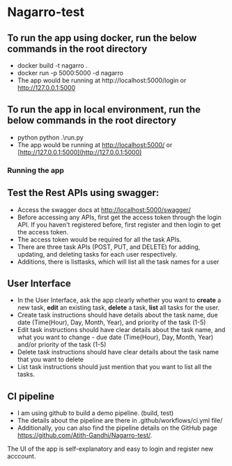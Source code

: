 # Nagarro-test

## To run the app using docker, run the below commands in the root directory
* docker build -t nagarro .
* docker run -p 5000:5000 -d nagarro
* The app would be running at http://localhost:5000/login or http://127.0.0.1:5000

## To run the app in local environment, run the below commands in the root directory
* python python .\run.py
* The app would be running at [http://localhost:5000/](http://localhost:5000/) or [http://127.0.0.1:5000](http://127.0.0.1:5000)


### Running the app

## Test the Rest APIs using swagger:
* Access the swagger docs at [http://localhost:5000/swagger/](http://localhost:5000/swagger/)
* Before accessing any APIs, first get the access token through the login API. If you haven't registered before, first register and then login to get the access token.
* The access token would be required for all the task APIs.
* There are three task APIs (POST, PUT, and DELETE) for adding, updating, and deleting tasks for each user respectively.
* Additions, there is listtasks, which will list all the task names for a user

## User Interface
* In the User Interface, ask the app clearly whether you want to **create** a new task, **edit** an existing task,  **delete** a task, **list** all tasks for the user.
* Create task instructions should have details about the task name, due date (Time(Hour), Day, Month, Year), and priority of the task (1-5)
* Edit task instructions should have clear details about the task name, and what you want to change - due date (Time(Hour), Day, Month, Year) and/or priority of the task (1-5)
* Delete task instructions should have clear details about the task name that you want to delete
* List task instructions should just mention that you want to list all the tasks.

## CI pipeline
* I am using github to build a demo pipeline. (build, test)
* The details about the pipeline are there in .github/workflows/ci.yml file/
* Additionally, you can also find the pipeline details on the GitHub page https://github.com/Atith-Gandhi/Nagarro-test/.

The UI of the app is self-explanatory and easy to login and register new acccount.